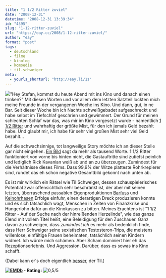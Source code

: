 ```yaml
---
title: "1 1/2 Ritter zuviel"
date: "2008-12-31"
datetime: "2008-12-31 13:39:34"
id: "4595"
slug: "1-12-ritter-zuviel"
url: "https://eay.cc/2008/1-12-ritter-zuviel/"
author: "eay"
format: "post"
tags:
  - deutschland
  - filme
  - kinolog
  - komoedie
  - til-schweiger
meta:
  - yourls_shorturl: "http://eay.li/1z"
---
```


![](/uploads/2008/112ritter.jpg)"Hey Stefan, kommst du heute Abend mit ins Kino und danach einen trinken?" Mit diesen Worten und vor allem dem letzten Satzteil lockten mich meine Freunde in der vergangenen Woche ins Kino. Und dann, gut, in ne Bar. Seit dieser Woche bin ich Nachts schweißgebadet aufgeschreckt und habe selbst im Tiefschlaf geschrien und gewimmert. Der Grund für meinen schlechten Schlaf war das, was mir im Kino vorgesetzt wurde - namentlich [1 1/2 Ritter](http://www.imdb.com/title/tt1187047/) und wahrhaftig der größte Mist, für den ich jemals Geld bezahlt habe. Und glaubt mir, ich habe für sehr viel großen Mist sehr viel Geld bezahlt...

Auf die schwachsinnige, tot langweilige Story möchte ich an dieser Stelle gar nicht eingehen. [Ein Bild](http://img253.imageshack.us/img253/6672/rittertilbo3.jpg) sagt da mehr als tausend Worte. 1 1/2 Ritter funktioniert von vorne bis hinten nicht, die Gastauftritte sind zutiefst peinlich und lediglich Rick Kavanian weiß ab und an zu überzeugen. Zumindest für die Verhältnisse dieses Films. Dass 99,9% der Witze platteste Rohrkrepierer sind, rundet das eh schon negative Gesamtbild gekonnt nach unten ab.

Es ist mir wirklich ein Rätsel wie Til Schweiger, dessen schauspielerisches Potential zwar offensichtlich sehr beschränkt ist, der aber mit seinen letzten, überraschend passablen Eigenproduktionen [Barfuss](http://www.amazon.de/exec/obidos/ASIN/B000A6M9Q2/eayznet-21) und [Keinohrhasen](//eay.cc/2007/keinohrnora-keinohrtil/) Erfolge einfuhr, einen derartigen Dreck produzieren konnte und es sich tatsächlich wagt, Menschen in Zeiten von Finanzkrise und Hungerlohn dafür an die Kinokassen zu bitten. Meines Erachtens ist "1 1/2 Ritter - Auf der Suche nach der hinreißenden Herzelinde", wie das ganze Elend mit vollem Titel heißt, eine Beleidigung für den Zuschauer. Ganz davon zu schweigen, dass _zumindest ich_ es mehr als bedenklich finde, dass Herr Schweiger seine sexistischen Testosteron-Trips, die meistens willenlose, einfältige Frauen beheimaten, tatsächlich seinen Kindern widmet. Ich würde mich schämen. Aber Scham dominiert hier eh das Rezeptionserlebnis. Und Aggression. Darüber, dass es sowas ins Kino schafft.

(Dabei kann er's doch eigentlich [besser](http://eay.cc/blog/2006/11/wo_ist_dieser_b.shtml), der Til.)

 **[![EMDb](/uploads/pages/emdb/emdb_mini.gif)](http://eay.cc/emdb/) - Rating:** ![0,5/5](/uploads/pages/emdb/s_0-5.gif)
